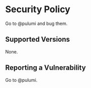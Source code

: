# Security Policy
Go to @pulumi and bug them.
## Supported Versions
None.
## Reporting a Vulnerability
Go to @pulumi.
